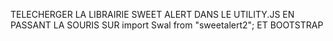 TELECHERGER LA LIBRAIRIE SWEET ALERT DANS LE UTILITY.JS EN PASSANT LA SOURIS SUR import Swal from "sweetalert2";
ET BOOTSTRAP
